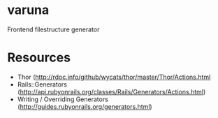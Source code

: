 # varuna
Frontend filestructure generator

# Resources
- Thor (http://rdoc.info/github/wycats/thor/master/Thor/Actions.html
- Rails::Generators (http://api.rubyonrails.org/classes/Rails/Generators/Actions.html)
- Writing / Overriding Generators (http://guides.rubyonrails.org/generators.html)
